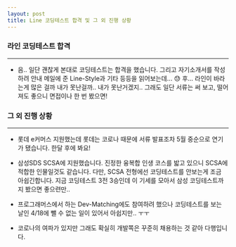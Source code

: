 ```yaml
---
layout: post
title: Line 코딩테스트 합격 및 그 외 진행 상황
---
```




### 라인 코딩테스트 합격

---

-   음.. 일단 괜찮게 본대로 코딩테스트는 합격을 했습니다. 그리고 자기소개서를 작성하려 안내 메일에 준 Line-Style과 기타 등등을 읽어보는데... :sweat: 후... 라인이 바라는게 많은 걸까 내가 못난걸까.. 내가 못난거겠지.. 그래도 일단 서류는 써 보고, 떨어져도 좋으니 면접이나 한 번 봤으면!



### 그 외 진행 상황

---

- 롯데 e커머스 지원했는데 롯데는 코로나 때문에 서류 발표조차 5월 중순으로 연기가 됐습니다. 한달 후에 봐요!

- 삼성SDS SCSA에 지원했습니다. 진정한 융복합 인생 코스를 밟고 있으니 SCSA에 적합한 인물일것도 같습니다. 다만, SCSA 전형에선 코딩테스트를 안보는게 조금 아쉽긴합니다. 지금 코딩테스트 3전 3승인데 이 기세를 모아서 삼성 코딩테스트까지 봤으면 좋으련만..

- 프로그래머스에서 하는 Dev-Matching에도 참여하려 했으나 코딩테스트를 보는 날인 4/18에 뺄 수 없는 일이 있어서 아쉽지만.. ㅜㅜ

- 코로나의 여파가 있지만 그래도 확실히 개발쪽은 꾸준히 채용하는 것 같아 다행입니다. 